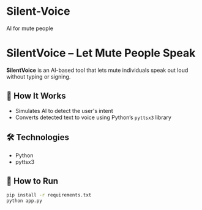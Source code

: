 # Silent-Voice
AI for mute people
# SilentVoice – Let Mute People Speak

**SilentVoice** is an AI-based tool that lets mute individuals speak out loud without typing or signing.

## 🧠 How It Works
- Simulates AI to detect the user's intent
- Converts detected text to voice using Python’s `pyttsx3` library

## 🛠️ Technologies
- Python
- pyttsx3

## 🚀 How to Run
```bash
pip install -r requirements.txt
python app.py

